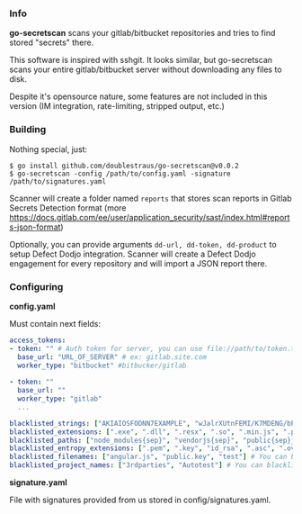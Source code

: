 ### Info
**go-secretscan** scans your gitlab/bitbucket repositories and tries to find stored "secrets" there.

This software is inspired with sshgit. It looks similar, but go-secretscan scans your entire gitlab/bitbucket server without downloading any files to disk.

Despite it's opensource nature, some features are not included in this version (IM integration, rate-limiting, stripped output, etc.)


### Building

Nothing special, just:
```shell
$ go install github.com/doublestraus/go-secretscan@v0.0.2
$ go-secretscan -config /path/to/config.yaml -signature /path/to/signatures.yaml
```
Scanner will create a folder named `reports` that stores scan reports in Gitlab Secrets Detection format (more https://docs.gitlab.com/ee/user/application_security/sast/index.html#reports-json-format)

Optionally, you can provide arguments `dd-url, dd-token, dd-product` to setup Defect Dodjo integration. Scanner will create a Defect Dodjo engagement for every repository and will import a JSON report there.


### Configuring

**config.yaml**

Must contain next fields:
```yaml
access_tokens:
- token: "" # Auth token for server, you can use file://path/to/token.txt form 
  base_url: "URL_OF_SERVER" # ex: gitlab.site.com
  worker_type: "bitbucket" #bitbucker/gitlab
  
- token: ""
  base_url: ""
  worker_type: "gitlab"
  ...

blacklisted_strings: ["AKIAIOSFODNN7EXAMPLE", "wJalrXUtnFEMI/K7MDENG/bPxRfiCYEXAMPLEKEY", "username:password", "sshpass -p $SSH_PASS"]
blacklisted_extensions: [".exe", ".dll", ".resx", ".so", ".min.js", ".pak", ".tar.xz", ".rar", ".gzip", ".jpg", ".iso", ".jpeg", ".png", ".gif", ".bmp", ".tiff", ".tif", ".psd", ".xcf", ".zip", ".tar.gz", ".ttf", ".lock", ".a"]
blacklisted_paths: ["node_modules{sep}", "vendorjs{sep}", "public{sep}js", "templates{sep}", "vendor{sep}bundle", "acme.sh{sep}", "boost{sep}", "jre{sep}lib", "vendor{sep}cache", "{sep}test{sep}", "{sep}tests{sep}", "example{sep}", "examples{sep}", ".vs{sep}"] # use {sep} for the OS' path seperator (i.e. / or \)
blacklisted_entropy_extensions: [".pem", ".key", "id_rsa", ".asc", ".ovpn", ".sqlite", ".sqlite3", ".log"] # You can blacklist file extensions
blacklisted_filenames: ["angular.js", "public.key", "test"] # You can blacklist filename 
blacklisted_project_names: ["3rdparties", "Autotest"] # You can blacklist path or concrete project name (path form)


```

**signature.yaml**

File with signatures provided from us stored in config/signatures.yaml.
